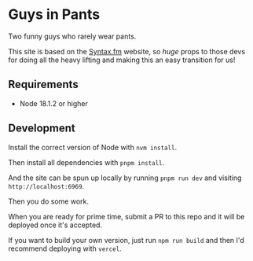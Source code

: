 # Guys in Pants

Two funny guys who rarely wear pants.

This site is based on the [Syntax.fm](https://syntax.fm) website, so _huge_ props to those devs for doing all the heavy lifting and making this an easy transition for us!

## Requirements

- Node 18.1.2 or higher

## Development

Install the correct version of Node with `nvm install`.

Then install all dependencies with `pnpm install`.

And the site can be spun up locally by running `pnpm run dev` and visiting `http://localhost:6969`.

Then you do some work.

When you are ready for prime time, submit a PR to this repo and it will be deployed once it's accepted.

If you want to build your own version, just run `npm run build` and then I'd recommend deploying with `vercel`.
